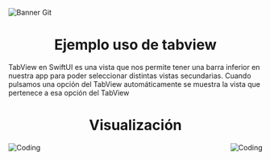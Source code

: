 ![Banner Git](https://i.postimg.cc/bwyKqMM5/5.png)
<h1 align="center"> Ejemplo uso de tabview </h1>
TabView en SwiftUI es una vista que nos permite tener una barra inferior en nuestra app para poder seleccionar distintas vistas secundarias. Cuando pulsamos una opción del TabView automáticamente se muestra la vista que pertenece a esa opción del TabView

<h1 align="center">Visualización</h1>


<img align="left" alt="Coding" src="https://i.postimg.cc/44vLnPzR/Simulator-Screen-Shot-i-Phone-11-2022-08-07-at-19-44-44-iphone12black-portrait.png"> 
<img align="right" alt="Coding" src="https://i.postimg.cc/Prt6DD4p/Simulator-Screen-Shot-i-Phone-11-2022-08-07-at-19-44-52-iphone12black-portrait.png"> 
